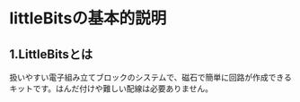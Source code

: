 # littleBitsの基本的説明

## 1.LittleBitsとは

扱いやすい電子組み立てブロックのシステムで、磁石で簡単に回路が作成できるキットです。はんだ付けや難しい配線は必要ありません。
